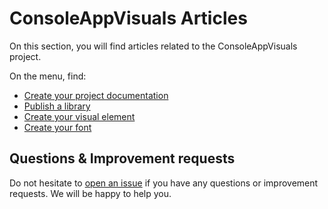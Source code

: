 # ConsoleAppVisuals Articles

On this section, you will find articles related to the ConsoleAppVisuals project.

On the menu, find:

- [Create your project documentation](/ConsoleAppVisuals/articles/create_docs.html)
- [Publish a library](/ConsoleAppVisuals/articles/publish_library.html)
- [Create your visual element](/ConsoleAppVisuals/articles/create_element.html)
- [Create your font](/ConsoleAppVisuals/articles/create_font.html)

## Questions & Improvement requests

Do not hesitate to [open an issue](https://github.com/MorganKryze/ConsoleAppVisuals/issues) if you have any questions or improvement requests. We will be happy to help you.
